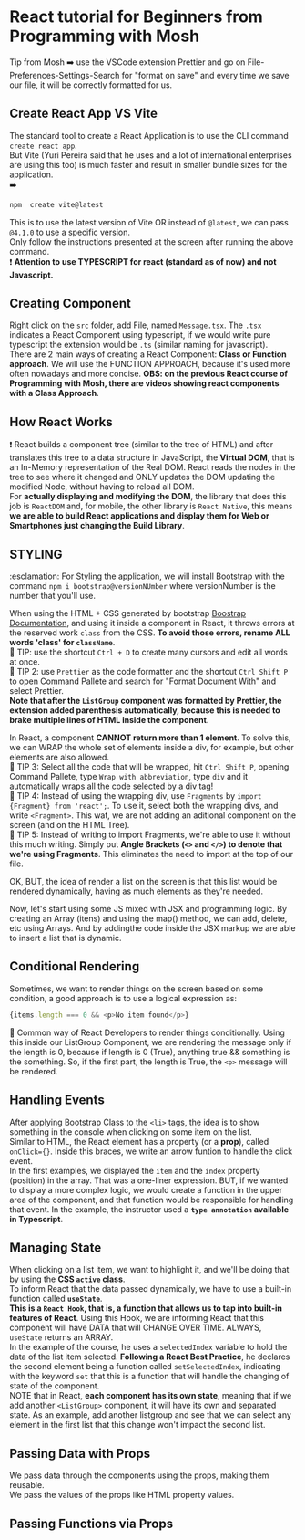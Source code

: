 # React tutorial for Beginners from Programming with Mosh

Tip from Mosh :arrow_right: use the VSCode extension Prettier and go on File-Preferences-Settings-Search for "format on save" and every time we save our file, it will be correctly formatted for us.


## Create React App VS Vite

The standard tool to create a React Application is to use the CLI command `create react app`. <br>
But Vite (Yuri Pereira said that he uses and a lot of international enterprises are using this too) is much faster and result in smaller bundle sizes for the application. <br>
:arrow_right: 
```javascript
npm  create vite@latest
```
This is to use the latest version of Vite OR instead of `@latest`, we can pass `@4.1.0` to use a specific version. <br>
Only follow the instructions presented at the screen after running the above command. <br>
:exclamation: **Attention to use TYPESCRIPT for react (standard as of now) and not Javascript.**


## Creating Component

Right click on the `src` folder, add File, named `Message.tsx`. The `.tsx` indicates a React Component using typescript, if we would write pure typescript the extension would be `.ts` (similar naming for javascript). <br>
There are 2 main ways of creating a React Component: **Class or Function approach**. We will use the FUNCTION APPROACH, because it's used more often nowadays and more concise. **OBS: on the previous React course of Programming with Mosh, there are videos showing react components with a Class Approach**. <br>


## How React Works

:exclamation: React builds a component tree (similar to the tree of HTML) and after translates this tree to a data structure in JavaScript, the **Virtual DOM**, that is an In-Memory representation of the Real DOM. React reads the nodes in the tree to see where it changed and ONLY updates the DOM updating the modified Node, without having to reload all DOM. <br>
For **actually displaying and modifying the DOM**, the library that does this job is `ReactDOM` and, for mobile, the other library is `React Native`, this means **we are able to build React applications and display them for Web or Smartphones just changing the Build Library**.

## STYLING

:esclamation: For Styling the application, we will install Bootstrap with the command `npm i bootstrap@versionNUmber` where versionNumber is the number that you'll use.

When using the HTML + CSS generated by bootstrap [Boostrap Documentation](https://getbootstrap.com/docs/5.3/components/list-group/), and using it inside a component in React, it throws errors at the reserved work `class` from the CSS. **To avoid those errors, rename ALL words 'class' for `className`**. <br>
:seedling: TIP: use the shortcut `Ctrl + D` to create many cursors and edit all words at once. <br>
:seedling: TIP 2: use `Prettier` as the code formatter and the shortcut `Ctrl Shift P` to open Command Pallete and search for "Format Document With" and select Prettier. <br> 
**Note that after the `ListGroup` component was formatted by Prettier, the extension added parenthesis automatically, because this is needed to brake multiple lines of HTML inside the component**.

In React, a component **CANNOT return more than 1 element**. To solve this, we can WRAP the whole set of elements inside a div, for example, but other elements are also allowed. <br>
:seedling: TIP 3: Select all the code that will be wrapped, hit `Ctrl Shift P`, opening Command Pallete, type `Wrap with abbreviation`, type `div` and it automatically wraps all the code selected by a div tag! <br>
:seedling: TIP 4: Instead of using the wrapping div, use `Fragments` by `import {Fragment} from 'react';`. To use it, select both the wrapping divs, and write `<Fragment>`. This wat, we are not adding an aditional component on the screen (and on the HTML Tree). <br>
:seedling: TIP 5: Instead of writing to import Fragments, we're able to use it without this much writing. Simply put **Angle Brackets (`<>` and  `</>`) to denote that we're using Fragments**. This eliminates the need to import at the top of our file.

OK, BUT, the idea of render a list on the screen is that this list would be rendered dynamically, having as much elements as they're needed.

Now, let's start using some JS mixed with JSX and programming logic. By creating an Array (itens) and using the map() method, we can add, delete, etc using Arrays. And by addingthe code inside the JSX markup we are able to insert a list that is dynamic.

## Conditional Rendering

Sometimes, we want to render things on the screen based on some condition, a good approach is to use a logical expression as: 
```javascript
{items.length === 0 && <p>No item found</p>}
```
:seedling: Common way of React Developers to render things conditionally.
Using this inside our ListGroup Component, we are rendering the message only if the length is 0, because if length is 0 (True), anything true && something is the something. So, if the first part, the length is True, the `<p>` message will be rendered. 


## Handling Events


After applying Bootstrap Class to the `<li>` tags, the idea is to show something in the console when clicking on some item on the list. <br>
Similar to HTML, the React element has a property (or a **prop**), called `onClick={}`. Inside this braces, we write an arrow funtion to handle the click event. <br>
In the first examples, we displayed the `item` and the `index` property (position) in the array. That was a one-liner expression. BUT, if we wanted to display a more complex logic, we would create a function in the upper area of the component, and that function would be responsible for handling that event. In the example, the instructor used a **`type annotation` available in Typescript**.

## Managing State

When clicking on a list item, we want to highlight it, and we'll be doing that by using the **CSS `active` class**. <br>
To inform React that the data passed dynamically, we have to use a built-in function called **`useState`**. <br>
**This is a `React Hook`, that is, a function that allows us to tap into built-in features of React**. Using this Hook, we are informing React that this component will have DATA that will CHANGE OVER TIME. ALWAYS, `useState` returns an ARRAY. <br>
In the example of the course, he uses a `selectedIndex` variable to hold the data of the list item selected. **Following a React Best Practice**, he declares the second element being a function called `setSelectedIndex`, indicating with the keyword `set` that this is a function that will handle the changing of state of the component. <br>
NOTE that in React, **each component has its own state**, meaning that if we add another `<ListGroup>` component, it will have its own and separated state. As an example, add another listgroup and see that we can select any element in the first list that this change won't impact the second list.


## Passing Data with Props

We pass data through the components using the props, making them reusable. <br>
We pass the values of the props like HTML property values.

## Passing Functions via Props

